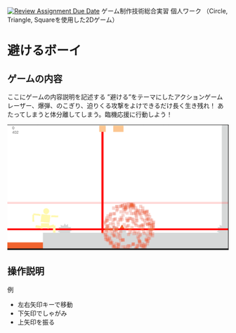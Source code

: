 [![Review Assignment Due Date](https://classroom.github.com/assets/deadline-readme-button-22041afd0340ce965d47ae6ef1cefeee28c7c493a6346c4f15d667ab976d596c.svg)](https://classroom.github.com/a/l0taWXbI)
ゲーム制作技術総合実習 個人ワーク
（Circle, Triangle, Squareを使用した2Dゲーム）

# 避けるボーイ

## ゲームの内容
ここにゲームの内容説明を記述する
”避ける”をテーマにしたアクションゲーム
レーザー、爆弾、のこぎり、迫りくる攻撃をよけできるだけ長く生き残れ！
あたってしまうと体分離してしまう。臨機応援に行動しよう！

![画面イメージ](docs/images/game_image01.png)

## 操作説明
例
- 左右矢印キーで移動
- 下矢印でしゃがみ
- 上矢印を振る